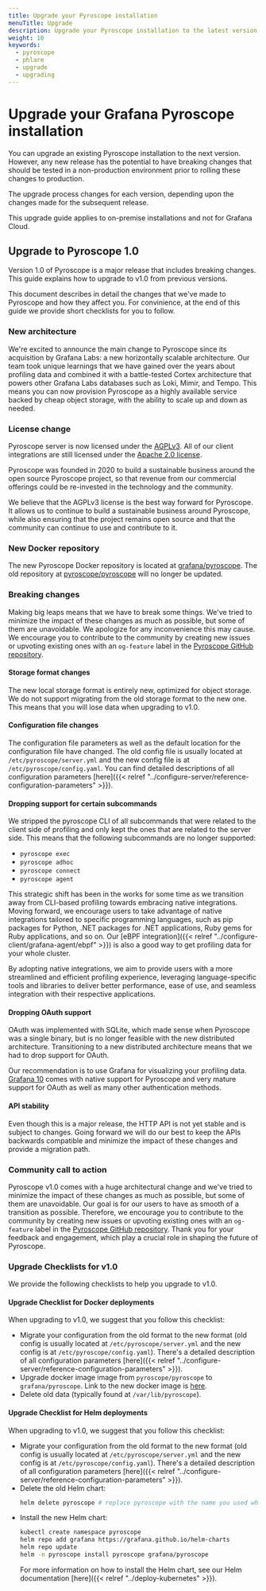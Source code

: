 ```yaml
---
title: Upgrade your Pyroscope installation
menuTitle: Upgrade
description: Upgrade your Pyroscope installation to the latest version.
weight: 10
keywords:
  - pyroscope
  - phlare
  - upgrade
  - upgrading
---
```


# Upgrade your Grafana Pyroscope installation

You can upgrade an existing Pyroscope installation to the next version.
However, any new release has the potential to have breaking changes that should be tested in a non-production environment prior to rolling these changes to production.

The upgrade process changes for each version, depending upon the changes made for the subsequent release.

This upgrade guide applies to on-premise installations and not for Grafana Cloud.

## Upgrade to Pyroscope 1.0

Version 1.0 of Pyroscope is a major release that includes breaking changes.
This guide explains how to upgrade to v1.0 from previous versions.

This document describes in detail the changes that we've made to Pyroscope and how they affect you. For convinience, at the end of this guide we provide short checklists for you to follow.

### New architecture

We're excited to announce the main change to Pyroscope since its acquisition by Grafana Labs: a new horizontally scalable architecture.
Our team took unique learnings that we have gained over the years about profiling data and combined it with a battle-tested Cortex architecture that powers other Grafana Labs databases such as Loki, Mimir, and Tempo.
This means you can now provision Pyroscope as a highly available service backed by cheap object storage, with the ability to scale up and down as needed.

### License change

Pyroscope server is now licensed under the [AGPLv3](https://opensource.org/license/agpl-v3/). All of our client integrations are still licensed under the [Apache 2.0 license](https://opensource.org/license/apache-2-0/).

Pyroscope was founded in 2020 to build a sustainable business around the open source Pyroscope project, so that revenue from our commercial offerings could be re-invested in the technology and the community.

We believe that the AGPLv3 license is the best way forward for Pyroscope. It allows us to continue to build a sustainable business around Pyroscope, while also ensuring that the project remains open source and that the community can continue to use and contribute to it.

### New Docker repository

The new Pyroscope Docker repository is located at [grafana/pyroscope](https://hub.docker.com/r/grafana/pyroscope). The old repository at [pyroscope/pyroscope](https://hub.docker.com/r/pyroscope/pyroscope) will no longer be updated.

### Breaking changes

Making big leaps means that we have to break some things. We've tried to minimize the impact of these changes as much as possible, but some of them are unavoidable. We apologize for any inconvenience this may cause. We encourage you to contribute to the community by creating new issues or upvoting existing ones with an `og-feature` label in the [Pyroscope GitHub repository](https://github.com/grafana/pyroscope/labels/og-feature).

#### Storage format changes

The new local storage format is entirely new, optimized for object storage. We do not support migrating from the old storage format to the new one. This means that you will lose data when upgrading to v1.0.

#### Configuration file changes

The configuration file parameters as well as the default location for the configuration file have changed. The old config file is usually located at `/etc/pyroscope/server.yml` and the new config file is at `/etc/pyroscope/config.yaml`. You can find detailed descriptions of all configuration parameters [here]({{< relref "../configure-server/reference-configuration-parameters" >}}).

#### Dropping support for certain subcommands

We stripped the pyroscope CLI of all subcommands that were related to the client side of profiling and only kept the ones that are related to the server side. This means that the following subcommands are no longer supported:
* `pyroscope exec`
* `pyroscope adhoc`
* `pyroscope connect`
* `pyroscope agent`

This strategic shift has been in the works for some time as we transition away from CLI-based profiling towards embracing native integrations. Moving forward, we encourage users to take advantage of native integrations tailored to specific programming languages, such as pip packages for Python, .NET packages for .NET applications, Ruby gems for Ruby applications, and so on. Our [eBPF integration]({{< relref "../configure-client/grafana-agent/ebpf" >}}) is also a good way to get profiling data for your whole cluster.

By adopting native integrations, we aim to provide users with a more streamlined and efficient profiling experience, leveraging language-specific tools and libraries to deliver better performance, ease of use, and seamless integration with their respective applications.

#### Dropping OAuth support

OAuth was implemented with SQLite, which made sense when Pyroscope was a single binary, but is no longer feasible with the new distributed architecture. Transitioning to a new distributed architecture means that we had to drop support for OAuth.

Our recommendation is to use Grafana for visualizing your profiling data. [Grafana 10](/docs/grafana/latest/whatsnew/whats-new-in-v10-0/) comes with native support for Pyroscope and very mature support for OAuth as well as many other authentication methods.

#### API stability

Even though this is a major release, the HTTP API is not yet stable and is subject to changes. Going forward we will do our best to keep the APIs backwards compatible and minimize the impact of these changes and provide a migration path.

### Community call to action

Pyroscope v1.0 comes with a huge architectural change and we've tried to minimize the impact of these changes as much as possible, but some of them are unavoidable. Our goal is for our users to have as smooth of a transition as possible. Therefore, we encourage you to contribute to the community by creating new issues or upvoting existing ones with an `og-feature` label in the [Pyroscope GitHub repository](https://github.com/grafana/pyroscope/labels/og-feature). Thank you for your feedback and engagement, which play a crucial role in shaping the future of Pyroscope.


### Upgrade Checklists for v1.0

We provide the following checklists to help you upgrade to v1.0.

#### Upgrade Checklist for Docker deployments

When upgrading to v1.0, we suggest that you follow this checklist:
* Migrate your configuration from the old format to the new format (old config is usually located at `/etc/pyroscope/server.yml` and the new config is at `/etc/pyroscope/config.yaml`). There's a detailed description of all configuration parameters [here]({{< relref "../configure-server/reference-configuration-parameters" >}}).
* Upgrade docker image image from `pyroscope/pyroscope` to `grafana/pyroscope`. Link to the new docker image is [here](https://hub.docker.com/r/grafana/pyroscope).
* Delete old data (typically found at `/var/lib/pyroscope`).

#### Upgrade Checklist for Helm deployments

When upgrading to v1.0, we suggest that you follow this checklist:

* Migrate your configuration from the old format to the new format (old config is usually located at `/etc/pyroscope/server.yml` and the new config is at `/etc/pyroscope/config.yaml`). There's a detailed description of all configuration parameters [here]({{< relref "../configure-server/reference-configuration-parameters" >}}).
* Delete the old Helm chart:
  ```bash
  helm delete pyroscope # replace pyroscope with the name you used when installing the chart
  ```
* Install the new Helm chart:
  ```bash
  kubectl create namespace pyroscope
  helm repo add grafana https://grafana.github.io/helm-charts
  helm repo update
  helm -n pyroscope install pyroscope grafana/pyroscope
  ```
  For more information on how to install the Helm chart, see our Helm documentation [here]({{< relref "../deploy-kubernetes" >}}).
